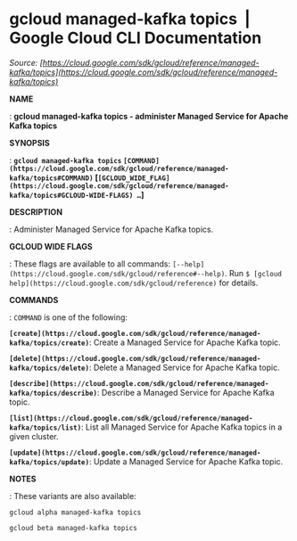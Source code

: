 # gcloud managed-kafka topics  |  Google Cloud CLI Documentation

*Source: [https://cloud.google.com/sdk/gcloud/reference/managed-kafka/topics](https://cloud.google.com/sdk/gcloud/reference/managed-kafka/topics)*

**NAME**

: **gcloud managed-kafka topics - administer Managed Service for Apache Kafka topics**

**SYNOPSIS**

: **`gcloud managed-kafka topics` `[COMMAND](https://cloud.google.com/sdk/gcloud/reference/managed-kafka/topics#COMMAND)` [`[GCLOUD_WIDE_FLAG](https://cloud.google.com/sdk/gcloud/reference/managed-kafka/topics#GCLOUD-WIDE-FLAGS) …`]**

**DESCRIPTION**

: Administer Managed Service for Apache Kafka topics.

**GCLOUD WIDE FLAGS**

: These flags are available to all commands: `[--help](https://cloud.google.com/sdk/gcloud/reference#--help)`.
Run `$ [gcloud help](https://cloud.google.com/sdk/gcloud/reference)` for details.

**COMMANDS**

: ``COMMAND`` is one of the following:

**`[create](https://cloud.google.com/sdk/gcloud/reference/managed-kafka/topics/create)`**:
Create a Managed Service for Apache Kafka topic.

**`[delete](https://cloud.google.com/sdk/gcloud/reference/managed-kafka/topics/delete)`**:
Delete a Managed Service for Apache Kafka topic.

**`[describe](https://cloud.google.com/sdk/gcloud/reference/managed-kafka/topics/describe)`**:
Describe a Managed Service for Apache Kafka topic.

**`[list](https://cloud.google.com/sdk/gcloud/reference/managed-kafka/topics/list)`**:
List all Managed Service for Apache Kafka topics in a given cluster.

**`[update](https://cloud.google.com/sdk/gcloud/reference/managed-kafka/topics/update)`**:
Update a Managed Service for Apache Kafka topic.

**NOTES**

: These variants are also available:

```
gcloud alpha managed-kafka topics
```

```
gcloud beta managed-kafka topics
```